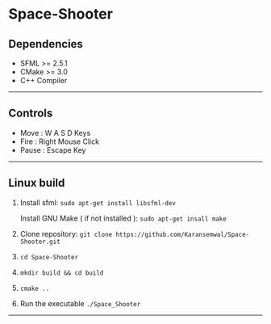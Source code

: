 # Space-Shooter

## Dependencies
- SFML  >= 2.5.1
- CMake >= 3.0
- C++ Compiler

---

## Controls
- Move  : W A S D Keys
- Fire  : Right Mouse Click
- Pause : Escape Key

---

## Linux build

1. Install sfml: `sudo apt-get install libsfml-dev`

   Install GNU Make ( if not installed ): `sudo apt-get insall make`

2. Clone repository: `git clone https://github.com/Karansemwal/Space-Shooter.git`

3. `cd Space-Shooter`

4. `mkdir build && cd build`

5. `cmake ..`

6. Run the executable `./Space_Shooter`


---